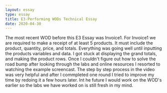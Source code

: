 ```yaml
---
layout: essay
type: essay
title: E3-Performing WODs Technical Essay
date: 2020-04-30
---
```


The most recent WOD before this E3 Essay was Invoice1. For Invoice1 we are required to make a receipt of at least 5 products. It must include the product, quantity, price, and totals. Everything was going well until inputting the products variables and data. I got stuck at displaying the grand totals, and making the product rows. Once I couldn't figure out how to solve the road bump after looking through the labs and online resources I resorted to watching the example screencast. The step by step process in the video was very helpful and after I commpleted one round I tried to improve my time by redoing it a few hours later. Int he future I would work on the WOD's earlier so the labs we have worked on is still fresh in my mind.
